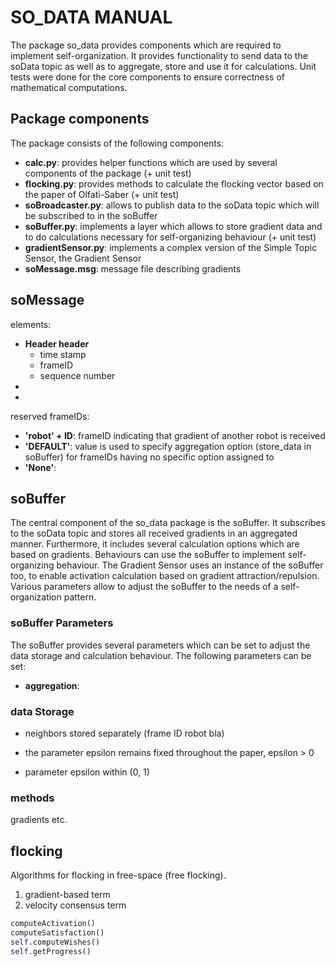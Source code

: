 # SO_DATA MANUAL

The package so_data provides components which are required to implement self-organization. It provides functionality to send data to the soData topic as well as to aggregate, store and use it for 
calculations. Unit tests were done for the core components to ensure correctness of mathematical computations.  

## Package components

The package consists of the following components:

* **calc.py**: provides helper functions which are used by several components of the package (+ unit test)
* **flocking.py**: provides methods to calculate the flocking vector based on the paper of Olfati-Saber (+ unit test) 
* **soBroadcaster.py**: allows to publish data to the soData topic which will be subscribed to in the soBuffer 
* **soBuffer.py**: implements a layer which allows to store gradient data and to do calculations necessary for self-organizing behaviour (+ unit test)  
* **gradientSensor.py**: implements a complex version of the Simple Topic Sensor, the Gradient Sensor
* **soMessage.msg**: message file describing gradients 


## soMessage

elements:

* **Header header**
  * time stamp 
  * frameID
  * sequence number
* 
*

reserved frameIDs:
* **'robot' + ID**: frameID indicating that gradient of another robot is received
* **'DEFAULT'**: value is used to specify aggregation option (store_data in soBuffer) for frameIDs having no specific option assigned to 
* **'None'**: 



## soBuffer

The central component of the so_data package is the soBuffer. It subscribes to the soData topic and stores all received gradients in an aggregated manner. Furthermore, it includes several calculation options 
which are based on gradients. Behaviours can use the soBuffer to implement self-organizing behaviour. The Gradient Sensor uses an instance of the soBuffer too, to enable activation calculation based on 
gradient attraction/repulsion. Various parameters allow to adjust the soBuffer to the needs of a self-organization pattern. 

### soBuffer Parameters 

The soBuffer provides several parameters which can be set to adjust the data storage and calculation behaviour. The following parameters can be set:

* **aggregation**:


### data Storage

- neighbors stored separately (frame ID robot bla) 

- the parameter epsilon remains fixed throughout the paper, epsilon > 0 
- parameter epsilon within (0, 1) 

### methods 
gradients etc. 


## flocking

Algorithms for flocking in free-space (free flocking).  

1. gradient-based term
2. velocity consensus term 



```python
computeActivation() 
computeSatisfaction()
self.computeWishes()
self.getProgress()
```